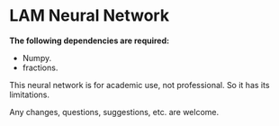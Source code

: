 # LAM Neural Network
**The following dependencies are required:**
* Numpy.
* fractions.


This neural network is for academic use, not professional. So it has its limitations.

Any changes, questions, suggestions, etc. are welcome.
